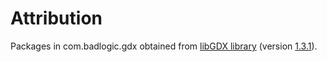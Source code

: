 # Attribution

Packages in com.badlogic.gdx obtained from [libGDX library](https://github.com/libgdx/libgdx) (version [1.3.1](https://github.com/libgdx/libgdx/tree/1.3.1)).
